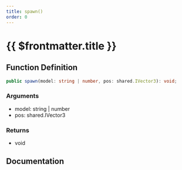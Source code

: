 ```yaml
---
title: spawn()
order: 0
---
```


# {{ $frontmatter.title }}

## Function Definition

```ts
public spawn(model: string | number, pos: shared.IVector3): void;
```

### Arguments

* model: string | number
* pos: shared.IVector3

### Returns

* void

## Documentation

<!--@include: ./parts/spawn.md-->
